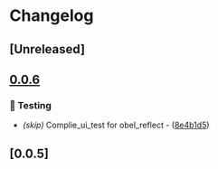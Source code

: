 # Changelog

## [Unreleased]

## [0.0.6](https://github.com/takula-tech/nita-obel/compare/obel_reflect-v0.0.5...obel_reflect-v0.0.6)

### 🧪 Testing

- *(skip)* Complie_ui_test for obel_reflect - ([8e4b1d5](https://github.com/takula-tech/nita-obel/commit/8e4b1d5c20a8f3ee9397ef7619bae4222d88c31d))

## [0.0.5]
